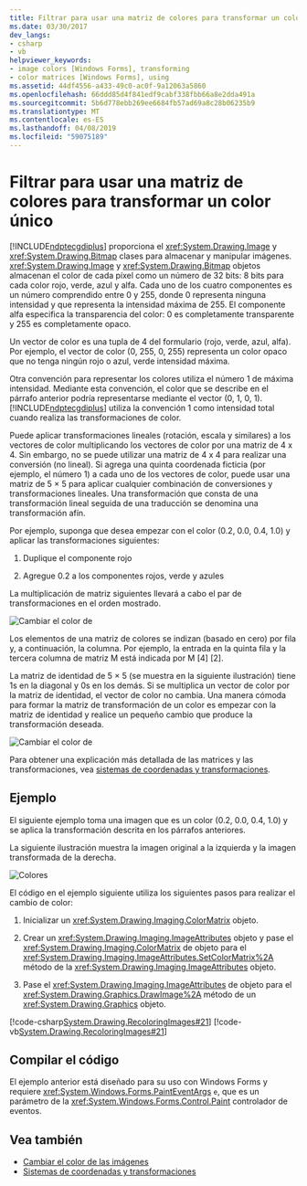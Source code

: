 ```yaml
---
title: Filtrar para usar una matriz de colores para transformar un color único
ms.date: 03/30/2017
dev_langs:
- csharp
- vb
helpviewer_keywords:
- image colors [Windows Forms], transforming
- color matrices [Windows Forms], using
ms.assetid: 44df4556-a433-49c0-ac0f-9a12063a5860
ms.openlocfilehash: 66ddd85d4f841edf9cabf338fbb66a8e2dda491a
ms.sourcegitcommit: 5b6d778ebb269ee6684fb57ad69a8c28b06235b9
ms.translationtype: MT
ms.contentlocale: es-ES
ms.lasthandoff: 04/08/2019
ms.locfileid: "59075189"
---
```

# <a name="how-to-use-a-color-matrix-to-transform-a-single-color"></a>Filtrar para usar una matriz de colores para transformar un color único
[!INCLUDE[ndptecgdiplus](../../../../includes/ndptecgdiplus-md.md)] proporciona el <xref:System.Drawing.Image> y <xref:System.Drawing.Bitmap> clases para almacenar y manipular imágenes. <xref:System.Drawing.Image> y <xref:System.Drawing.Bitmap> objetos almacenan el color de cada píxel como un número de 32 bits: 8 bits para cada color rojo, verde, azul y alfa. Cada uno de los cuatro componentes es un número comprendido entre 0 y 255, donde 0 representa ninguna intensidad y que representa la intensidad máxima de 255. El componente alfa especifica la transparencia del color: 0 es completamente transparente y 255 es completamente opaco.  
  
 Un vector de color es una tupla de 4 del formulario (rojo, verde, azul, alfa). Por ejemplo, el vector de color (0, 255, 0, 255) representa un color opaco que no tenga ningún rojo o azul, verde intensidad máxima.  
  
 Otra convención para representar los colores utiliza el número 1 de máxima intensidad. Mediante esta convención, el color que se describe en el párrafo anterior podría representarse mediante el vector (0, 1, 0, 1). [!INCLUDE[ndptecgdiplus](../../../../includes/ndptecgdiplus-md.md)] utiliza la convención 1 como intensidad total cuando realiza las transformaciones de color.  
  
 Puede aplicar transformaciones lineales (rotación, escala y similares) a los vectores de color multiplicando los vectores de color por una matriz de 4 x 4. Sin embargo, no se puede utilizar una matriz de 4 x 4 para realizar una conversión (no lineal). Si agrega una quinta coordenada ficticia (por ejemplo, el número 1) a cada uno de los vectores de color, puede usar una matriz de 5 × 5 para aplicar cualquier combinación de conversiones y transformaciones lineales. Una transformación que consta de una transformación lineal seguida de una traducción se denomina una transformación afín.  
  
 Por ejemplo, suponga que desea empezar con el color (0.2, 0.0, 0.4, 1.0) y aplicar las transformaciones siguientes:  
  
1.  Duplique el componente rojo  
  
2.  Agregue 0.2 a los componentes rojos, verde y azules  
  
 La multiplicación de matriz siguientes llevará a cabo el par de transformaciones en el orden mostrado.  
  
 ![Cambiar el color de](./media/recoloring01.gif "recoloring01")  
  
 Los elementos de una matriz de colores se indizan (basado en cero) por fila y, a continuación, la columna. Por ejemplo, la entrada en la quinta fila y la tercera columna de matriz M está indicada por M [4] [2].  
  
 La matriz de identidad de 5 × 5 (se muestra en la siguiente ilustración) tiene 1s en la diagonal y 0s en los demás. Si se multiplica un vector de color por la matriz de identidad, el vector de color no cambia. Una manera cómoda para formar la matriz de transformación de un color es empezar con la matriz de identidad y realice un pequeño cambio que produce la transformación deseada.  
  
 ![Cambiar el color de](./media/recoloring02.gif "recoloring02")  
  
 Para obtener una explicación más detallada de las matrices y las transformaciones, vea [sistemas de coordenadas y transformaciones](coordinate-systems-and-transformations.md).  
  
## <a name="example"></a>Ejemplo  
 El siguiente ejemplo toma una imagen que es un color (0.2, 0.0, 0.4, 1.0) y se aplica la transformación descrita en los párrafos anteriores.  
  
 La siguiente ilustración muestra la imagen original a la izquierda y la imagen transformada de la derecha.  
  
 ![Colores](./media/colortrans1.png "colortrans1")  
  
 El código en el ejemplo siguiente utiliza los siguientes pasos para realizar el cambio de color:  
  
1.  Inicializar un <xref:System.Drawing.Imaging.ColorMatrix> objeto.  
  
2.  Crear un <xref:System.Drawing.Imaging.ImageAttributes> objeto y pase el <xref:System.Drawing.Imaging.ColorMatrix> de objeto para el <xref:System.Drawing.Imaging.ImageAttributes.SetColorMatrix%2A> método de la <xref:System.Drawing.Imaging.ImageAttributes> objeto.  
  
3.  Pase el <xref:System.Drawing.Imaging.ImageAttributes> de objeto para el <xref:System.Drawing.Graphics.DrawImage%2A> método de un <xref:System.Drawing.Graphics> objeto.  
  
 [!code-csharp[System.Drawing.RecoloringImages#21](~/samples/snippets/csharp/VS_Snippets_Winforms/System.Drawing.RecoloringImages/CS/Class1.cs#21)]
 [!code-vb[System.Drawing.RecoloringImages#21](~/samples/snippets/visualbasic/VS_Snippets_Winforms/System.Drawing.RecoloringImages/VB/Class1.vb#21)]  
  
## <a name="compiling-the-code"></a>Compilar el código  
 El ejemplo anterior está diseñado para su uso con Windows Forms y requiere <xref:System.Windows.Forms.PaintEventArgs> `e`, que es un parámetro de la <xref:System.Windows.Forms.Control.Paint> controlador de eventos.  
  
## <a name="see-also"></a>Vea también

- [Cambiar el color de las imágenes](recoloring-images.md)
- [Sistemas de coordenadas y transformaciones](coordinate-systems-and-transformations.md)
